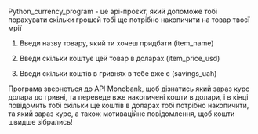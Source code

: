 Python_currency_program - це api-проєкт, який допоможе тобі порахувати скільки грошей тобі ще потрібно накопичити на товар твоєї мрії

1. Введи назву товару, який ти хочеш придбати (item_name)

2. Введи скільки коштує цей товар в доларах (item_price_usd)

3. Введи скільки коштів в гривнях в тебе вже є (savings_uah)

Програма звернеться до API Monobank, щоб дізнатись який зараз курс долара до гривні, та переведе вже накопичені кошти в долари, і в кінці повідомить тобі скільки ще коштів в доларах тобі потрібно накопичити, та який зараз курс, а також мотиваційне повідомлення, щоб кошти швидше зібрались!
